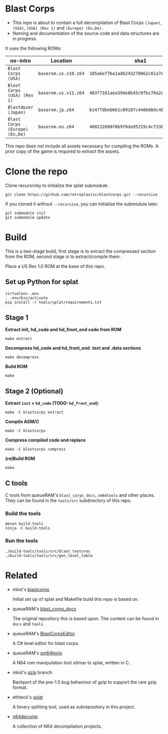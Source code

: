 # Blast Corps

- This repo is about to contain a full decompilation of Blast Corps `(Japan)`, `(USA)`, `(USA) (Rev 1)` and `(Europe) (En,De)`.
- Naming and documentation of the source code and data structures are in progress.

It uses the following ROMs:

| no-intro                       | Location             | sha1                                       |
| ---                            | ---                  | ---                                        |
| `Blast Corps (USA)`            | `baserom.us.v10.z64` | `185a6ef7ba1adb243278062c81a7d4e119bda58c` |
| `Blast Corps (USA) (Rev 1)`    | `baserom.us.v11.z64` | `483f7161aea39de8b45c9fbc70a2c3883c4dea8c` |
| `Blastdozer (Japan)`           | `baserom.jp.z64`     | `b147fdbeb661c89107c440b00dc4810508f58636` |
| `Blast Corps (Europe) (En,De)` | `baserom.eu.z64`     | `460212600f8b9f0da95219c4c7330f2e626d9a7e` |

This repo does not include all assets necessary for compiling the ROMs.
A prior copy of the game is required to extract the assets.

# Clone the repo

Clone recursivley to initialize the splat submodule.

```
git clone https://github.com/retroplastic/blastcorps.git --recursive
```

If you cloned it without `--recursive`, you can initialize the submodule later.

```
git submodule init
git submodule update
```

# Build

This is a two-stage build; first stage is to extract the compressed section from the ROM, second stage is to extract/compile them.

Place a US Rev 1.0 ROM at the base of this repo.

## Set up Python for splat

```
virtualenv .env
. .env/bin/activate
pip install -r tools/splat/requirements.txt
```

## Stage 1

**Extract init, hd_code and hd_front_end code from ROM**
```
make extract
```
**Decompress hd_code and hd_front_end .text and .data sections**
```
make decompress
```
**Build ROM**
```
make
```

## Stage 2 (Optional)

**Extract `init` + `hd_code` (TODO: `hd_front_end`):**
```
make -C blastcorps extract
```
**Compile ASM/C**
```
make -C blastcorps
```
**Compress compiled code and replace**
```
make -C blastcorps compress
```
**(re)Build ROM**
```
make
```

## C tools

C tools from queueRAM's `blast_corps_docs`, `sm64tools` and other places.
They can be found in the `tools/src` subdirectory of this repo.

### Build the tools

```
meson build-tools
ninja -C build-tools
```

### Run the tools

```
./build-tools/tools/src/blast_textures
./build-tools/tools/src/gen_level_table
```

# Related

* mkst's [blastcorps](https://github.com/mkst/blastcorps)

  Initial set up of splat and Makefile build this repo is based on.

* queueRAM's [blast_corps_docs](https://github.com/queueRAM/blast_corps_docs)

  The original repository this is based upon. The content can be found in `docs` and `tools`.

* queueRAM's [BlastCorpsEditor](https://github.com/queueRAM/BlastCorpsEditor)

  A C# level editor for blast corps.

* queueRAM's [sm64tools](https://github.com/queueRAM/sm64tools)

  A N64 rom manipulation tool silimar to splat, written in C.

* mkst's [gzip](https://github.com/mkst/gzip) branch

  Backport of the pre-1.5 bug behaviour of gzip to support the rare gzip format.

* ethteck's [splat](https://github.com/ethteck/splat)

  A binary splitting tool, used as subrepository in this project.

* [n64decomp](https://github.com/n64decomp)

  A collection of N64 decompilation projects.
